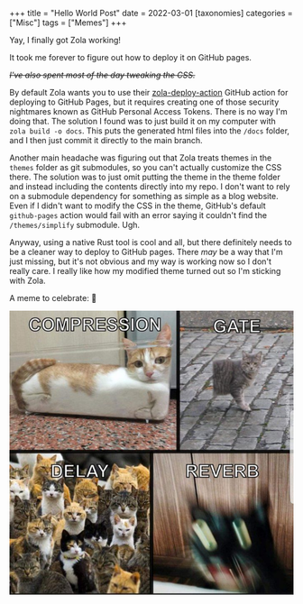 +++
title = "Hello World Post"
date = 2022-03-01
[taxonomies]
categories = ["Misc"]
tags = ["Memes"]
+++

Yay, I finally got Zola working!

It took me forever to figure out how to deploy it on GitHub pages.

*~~I've also spent most of the day tweaking the CSS.~~*

By default Zola wants you to use their [zola-deploy-action](https://github.com/shalzz/zola-deploy-action) GitHub action for deploying to GitHub Pages, but it requires creating one of those security nightmares known as GitHub Personal Access Tokens. There is no way I'm doing that. The solution I found was to just build it on my computer with `zola build -o docs`. This puts the generated html files into the `/docs` folder, and I then just commit it directly to the main branch.

Another main headache was figuring out that Zola treats themes in the `themes` folder as git submodules, so you can't actually customize the CSS there. The solution was to just omit putting the theme in the theme folder and instead including the contents directly into my repo. I don't want to rely on a submodule dependency for something as simple as a blog website. Even if I didn't want to modify the CSS in the theme, GitHub's default `github-pages` action would fail with an error saying it couldn't find the `/themes/simplify` submodule. Ugh.

Anyway, using a native Rust tool is cool and all, but there definitely needs to be a cleaner way to deploy to GitHub pages. There *may* be a way that I'm just missing, but it's not obvious and my way is working now so I don't really care. I really like how my modified theme turned out so I'm sticking with Zola.

A meme to celebrate: 🎉

![dank meme](/images/dank_meme.jpg)